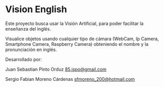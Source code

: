 # Vision English

Este proyecto busca usar la Visión Artificial, para poder facilitar la enseñanza del inglés.


Visualice objetos usando cualquier tipo de cámara (WebCam, Ip Camera, Smartphone Camera, 
Raspberry Camera) obteniendo el nombre y la pronunciación en inglés.




Desarrollado por:

Juan Sebastian Pinto Orduz
85.jspo@gmail.com

Sergio Fabian Moreno Cárdenas
sfmoreno_200@hotmail.com